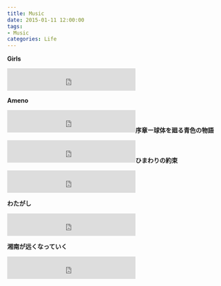 ```yaml
---
title: Music
date: 2015-01-11 12:00:00
tags:
- Music
categories: Life
---
```


**Girls**
<iframe frameborder="no" border="0" marginwidth="0" marginheight="0" width="298" height="52" src="http://music.163.com/outchain/player?type=2&id=29848642&auto=0&height=32"></iframe>

**Ameno**
<iframe frameborder="no" border="0" marginwidth="0" marginheight="0" width="298" height="52" src="http://music.163.com/outchain/player?type=2&id=1300922&auto=0&height=32"></iframe

**序章ー球体を廻る青色の物語**
<iframe frameborder="no" border="0" marginwidth="0" marginheight="0" width="298" height="52" src="http://music.163.com/outchain/player?type=2&id=27586541&auto=0&height=32"></iframe

**ひまわりの約束**
<iframe frameborder="no" border="0" marginwidth="0" marginheight="0" width="298" height="52" src="http://music.163.com/outchain/player?type=2&id=28884238&auto=0&height=32"></iframe>

**わたがし**
<iframe frameborder="no" border="0" marginwidth="0" marginheight="0" width="298" height="52" src="http://music.163.com/outchain/player?type=2&id=698945&auto=0&height=32"></iframe>

**湘南が远くなっていく**
<iframe frameborder="no" border="0" marginwidth="0" marginheight="0" width="298" height="52" src="http://music.163.com/outchain/player?type=2&id=482022&auto=0&height=32"></iframe>
